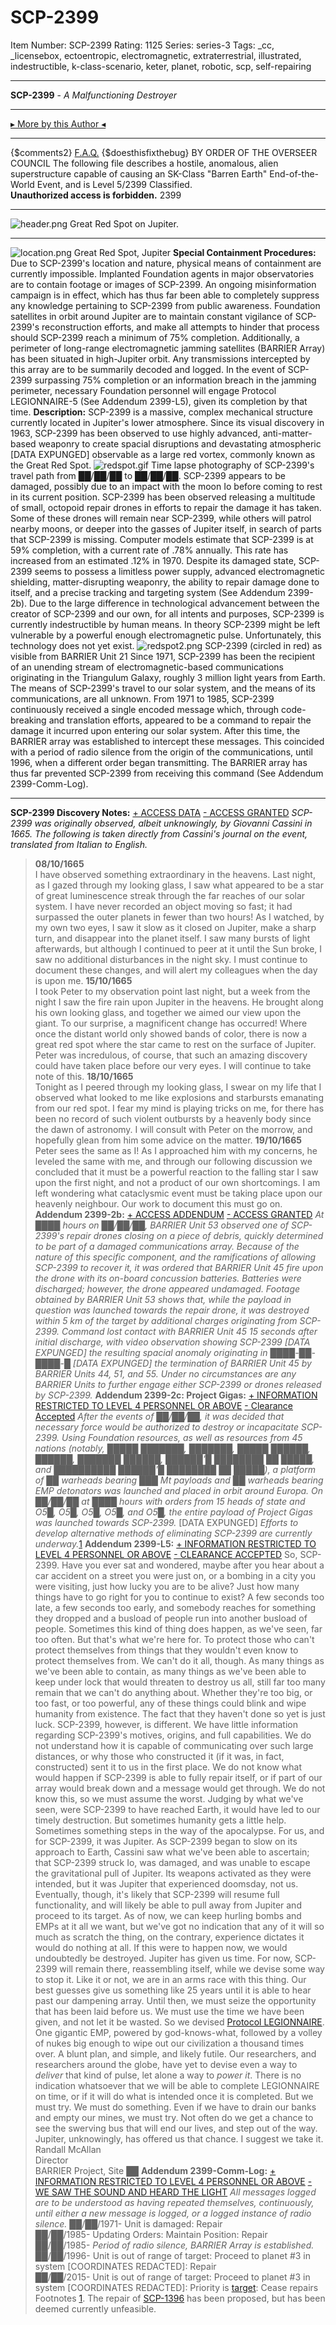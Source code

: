 # SCP-2399
Item Number: SCP-2399
Rating: 1125
Series: series-3
Tags: _cc, _licensebox, ectoentropic, electromagnetic, extraterrestrial, illustrated, indestructible, k-class-scenario, keter, planet, robotic, scp, self-repairing

---

**SCP-2399** \- _A Malfunctioning Destroyer_
* * *
[▸ More by this Author ◂](http://www.scp-wiki.net/djkaktus)
* * *
{$comments2}
[F.A.Q.](https://scp-wiki.wikidot.com/component:info-ayers)
{$doesthisfixthebug}
BY ORDER OF THE OVERSEER COUNCIL
The following file describes a hostile, anomalous, alien superstructure capable of causing an SK-Class "Barren Earth" End-of-the-World Event, and is Level 5/2399 Classified.  
**Unauthorized access is forbidden.**
2399
* * *
![header.png](https://scp-wiki.wdfiles.com/local--files/scp-2399/header.png)
Great Red Spot on Jupiter.
* * *
![location.png](https://scp-wiki.wdfiles.com/local--files/scp-2399/location.png)
Great Red Spot, Jupiter
**Special Containment Procedures:** Due to SCP-2399's location and nature, physical means of containment are currently impossible. Implanted Foundation agents in major observatories are to contain footage or images of SCP-2399. An ongoing misinformation campaign is in effect, which has thus far been able to completely suppress any knowledge pertaining to SCP-2399 from public awareness.
Foundation satellites in orbit around Jupiter are to maintain constant vigilance of SCP-2399's reconstruction efforts, and make all attempts to hinder that process should SCP-2399 reach a minimum of 75% completion. Additionally, a perimeter of long-range electromagnetic jamming satellites (BARRIER Array) has been situated in high-Jupiter orbit. Any transmissions intercepted by this array are to be summarily decoded and logged.
In the event of SCP-2399 surpassing 75% completion or an information breach in the jamming perimeter, necessary Foundation personnel will engage Protocol LEGIONNAIRE-5 (See Addendum 2399-L5), given its completion by that time.
**Description:** SCP-2399 is a massive, complex mechanical structure currently located in Jupiter's lower atmosphere. Since its visual discovery in 1963, SCP-2399 has been observed to use highly advanced, anti-matter-based weaponry to create spacial disruptions and devastating atmospheric [DATA EXPUNGED] observable as a large red vortex, commonly known as the Great Red Spot.
![redspot.gif](https://scp-wiki.wdfiles.com/local--files/scp-2399/redspot.gif)
Time lapse photography of SCP-2399's travel path from ██/██/██ to ██/██/██.
SCP-2399 appears to be damaged, possibly due to an impact with the moon Io before coming to rest in its current position. SCP-2399 has been observed releasing a multitude of small, octopoid repair drones in efforts to repair the damage it has taken. Some of these drones will remain near SCP-2399, while others will patrol nearby moons, or deeper into the gasses of Jupiter itself, in search of parts that SCP-2399 is missing. Computer models estimate that SCP-2399 is at 59% completion, with a current rate of .78% annually. This rate has increased from an estimated .12% in 1970.
Despite its damaged state, SCP-2399 seems to possess a limitless power supply, advanced electromagnetic shielding, matter-disrupting weaponry, the ability to repair damage done to itself, and a precise tracking and targeting system (See Addendum 2399-2b). Due to the large difference in technological advancement between the creator of SCP-2399 and our own, for all intents and purposes, SCP-2399 is currently indestructible by human means. In theory SCP-2399 might be left vulnerable by a powerful enough electromagnetic pulse. Unfortunately, this technology does not yet exist.
![redspot2.png](https://scp-wiki.wdfiles.com/local--files/scp-2399/redspot2.png)
SCP-2399 (circled in red) as visible from BARRIER Unit 21
Since 1971, SCP-2399 has been the recipient of an unending stream of electromagnetic-based communications originating in the Triangulum Galaxy, roughly 3 million light years from Earth. The means of SCP-2399's travel to our solar system, and the means of its communications, are all unknown. From 1971 to 1985, SCP-2399 continuously received a single encoded message which, through code-breaking and translation efforts, appeared to be a command to repair the damage it incurred upon entering our solar system. After this time, the BARRIER array was established to intercept these messages. This coincided with a period of radio silence from the origin of the communications, until 1996, when a different order began transmitting. The BARRIER array has thus far prevented SCP-2399 from receiving this command (See Addendum 2399-Comm-Log).
* * *
**SCP-2399 Discovery Notes:**
[\+ ACCESS DATA](javascript:;)
[\- ACCESS GRANTED](javascript:;)
_SCP-2399 was originally observed, albeit unknowingly, by Giovanni Cassini in 1665. The following is taken directly from Cassini's journal on the event, translated from Italian to English._
> **08/10/1665**  
>  I have observed something extraordinary in the heavens. Last night, as I gazed through my looking glass, I saw what appeared to be a star of great luminescence streak through the far reaches of our solar system. I have never recorded an object moving so fast; it had surpassed the outer planets in fewer than two hours! As I watched, by my own two eyes, I saw it slow as it closed on Jupiter, make a sharp turn, and disappear into the planet itself. I saw many bursts of light afterwards, but although I continued to peer at it until the Sun broke, I saw no additional disturbances in the night sky. I must continue to document these changes, and will alert my colleagues when the day is upon me.
> **15/10/1665**  
>  I took Peter to my observation point last night, but a week from the night I saw the fire rain upon Jupiter in the heavens. He brought along his own looking glass, and together we aimed our view upon the giant. To our surprise, a magnificent change has occurred! Where once the distant world only showed bands of color, there is now a great red spot where the star came to rest on the surface of Jupiter. Peter was incredulous, of course, that such an amazing discovery could have taken place before our very eyes. I will continue to take note of this.
> **18/10/1665**  
>  Tonight as I peered through my looking glass, I swear on my life that I observed what looked to me like explosions and starbursts emanating from our red spot. I fear my mind is playing tricks on me, for there has been no record of such violent outbursts by a heavenly body since the dawn of astronomy. I will consult with Peter on the morrow, and hopefully glean from him some advice on the matter.
> **19/10/1665**  
>  Peter sees the same as I! As I approached him with my concerns, he leveled the same with me, and through our following discussion we concluded that it must be a powerful reaction to the falling star I saw upon the first night, and not a product of our own shortcomings. I am left wondering what cataclysmic event must be taking place upon our heavenly neighbour. Our work to document this must go on.
**Addendum 2399-2b:**
[\+ ACCESS ADDENDUM](javascript:;)
[\- ACCESS GRANTED](javascript:;)
_At ████ hours on ██/██/██, BARRIER Unit 53 observed one of SCP-2399's repair drones closing on a piece of debris, quickly determined to be part of a damaged communications array. Because of the nature of this specific component, and the ramifications of allowing SCP-2399 to recover it, it was ordered that BARRIER Unit 45 fire upon the drone with its on-board concussion batteries._
_Batteries were discharged; however, the drone appeared undamaged. Footage obtained by BARRIER Unit 53 shows that, while the payload in question was launched towards the repair drone, it was destroyed within 5 km of the target by additional charges originating from SCP-2399. Command lost contact with BARRIER Unit 45 15 seconds after initial discharge, with video observation showing SCP-2399 [DATA EXPUNGED] the resulting spacial anomaly originating in ████-██-████-█ [DATA EXPUNGED] the termination of BARRIER Unit 45 by BARRIER Units 44, 51, and 55._
_Under no circumstances are any BARRIER Units to further engage either SCP-2399 or drones released by SCP-2399._
**Addendum 2399-2c: Project Gigas:**
[\+ INFORMATION RESTRICTED TO LEVEL 4 PERSONNEL OR ABOVE](javascript:;)
[\- Clearance Accepted](javascript:;)
_After the events of ██/██/██, it was decided that necessary force would be authorized to destroy or incapacitate SCP-2399. Using Foundation resources, as well as resources from 45 nations (notably, █████ ███████, ███████, █████ ██████, ██████, ███████ ██████, ██████'█ ████████ ██ █████, and ██████████ ██████'█ ████████ ██ █████), a platform of ██ warheads bearing ███ Mt payloads and ██ warheads bearing EMP detonators was launched and placed in orbit around Europa. On ██/██/██ at ████ hours with orders from 15 heads of state and O5█, O5█, O5█, O5█, and O5█, the entire payload of Project Gigas was launched towards SCP-2399._
[DATA EXPUNGED]
_Efforts to develop alternative methods of eliminating SCP-2399 are currently underway._[1](javascript:;)
**Addendum 2399-L5:**
[\+ INFORMATION RESTRICTED TO LEVEL 4 PERSONNEL OR ABOVE](javascript:;)
[\- CLEARANCE ACCEPTED](javascript:;)
> So, SCP-2399.
> Have you ever sat and wondered, maybe after you hear about a car accident on a street you were just on, or a bombing in a city you were visiting, just how lucky you are to be alive? Just how many things have to go right for you to continue to exist? A few seconds too late, a few seconds too early, and somebody reaches for something they dropped and a busload of people run into another busload of people. Sometimes this kind of thing does happen, as we've seen, far too often. But that's what we're here for. To protect those who can't protect themselves from things that they wouldn't even know to protect themselves from.
> We can't do it all, though. As many things as we've been able to contain, as many things as we've been able to keep under lock that would threaten to destroy us all, still far too many remain that we can't do anything about. Whether they're too big, or too fast, or too powerful, any of these things could blink and wipe humanity from existence. The fact that they haven't done so yet is just luck. SCP-2399, however, is different.
> We have little information regarding SCP-2399's motives, origins, and full capabilities. We do not understand how it is capable of communicating over such large distances, or why those who constructed it (if it was, in fact, constructed) sent it to us in the first place. We do not know what would happen if SCP-2399 is able to fully repair itself, or if part of our array would break down and a message would get through. We do not know this, so we must assume the worst. Judging by what we've seen, were SCP-2399 to have reached Earth, it would have led to our timely destruction.
> But sometimes humanity gets a little help. Sometimes something steps in the way of the apocalypse. For us, and for SCP-2399, it was Jupiter. As SCP-2399 began to slow on its approach to Earth, Cassini saw what we've been able to ascertain; that SCP-2399 struck Io, was damaged, and was unable to escape the gravitational pull of Jupiter. Its weapons activated as they were intended, but it was Jupiter that experienced doomsday, not us.
> Eventually, though, it's likely that SCP-2399 will resume full functionality, and will likely be able to pull away from Jupiter and proceed to its target. As of now, we can keep hurling bombs and EMPs at it all we want, but we've got no indication that any of it will so much as scratch the thing, on the contrary, experience dictates it would do nothing at all. If this were to happen now, we would undoubtedly be destroyed.
> Jupiter has given us time. For now, SCP-2399 will remain there, reassembling itself, while we devise some way to stop it. Like it or not, we are in an arms race with this thing. Our best guesses give us something like 25 years until it is able to hear past our dampening array. Until then, we must seize the opportunity that has been laid before us. We must use the time we have been given, and not let it be wasted.
> So we devised [Protocol LEGIONNAIRE](/the-last-man). One gigantic EMP, powered by god-knows-what, followed by a volley of nukes big enough to wipe out our civilization a thousand times over. A blunt plan, and simple, and likely futile. Our researchers, and researchers around the globe, have yet to devise even a way to _deliver_ that kind of pulse, let alone a way to _power it_. There is no indication whatsoever that we will be able to complete LEGIONNAIRE on time, or if it will do what is intended once it is completed. But we must try. We must do something. Even if we have to drain our banks and empty our mines, we must try.
> Not often do we get a chance to see the swerving bus that will end our lives, and step out of the way. Jupiter, unknowingly, has offered us that chance. I suggest we take it.
> Randall McAllan  
>  Director  
>  BARRIER Project, Site ██
**Addendum 2399-Comm-Log:**
[\+ INFORMATION RESTRICTED TO LEVEL 4 PERSONNEL OR ABOVE](javascript:;)
[\- WE SAW THE SOUND AND HEARD THE LIGHT](javascript:;)
_All messages logged are to be understood as having repeated themselves, continuously, until either a new message is logged, or a logged instance of radio silence._
> ██/██/1971- Unit is damaged: Repair  
>  ██/██/1985- Updating Orders: Maintain Position: Repair  
>  ██/██/1985- _Period of radio silence, BARRIER Array is established._  
>  ██/██/1996- Unit is out of range of target: Proceed to planet #3 in system [COORDINATES REDACTED]: Repair  
>  ██/██/2015- Unit is out of range of target: Proceed to planet #3 in system [COORDINATES REDACTED]: Priority is [target](/twistedgears-kaktus-proposal): Cease repairs
Footnotes
[1](javascript:;). The repair of [SCP-1396](/scp-1396) has been proposed, but has been deemed currently unfeasible.